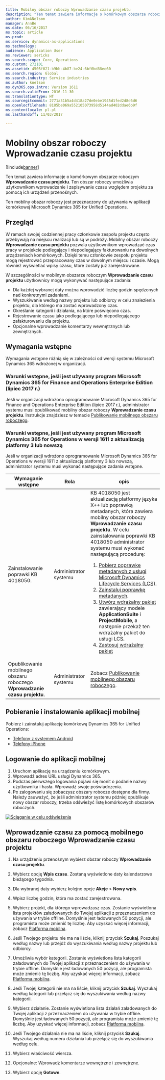 ```yaml
---
title: Mobilny obszar roboczy Wprowadzanie czasu projektu
description: "Ten temat zawiera informacje o komórkowym obszarze roboczym Wprowadzanie czasu projektu. Ten obszar roboczy umożliwia użytkownikom wprowadzanie i zapisywanie czasu względem projektu za pomocą ich urządzeń przenośnych."
author: KimANelson
manager: AnnBe
ms.date: 06/16/2017
ms.topic: article
ms.prod: 
ms.service: dynamics-ax-applications
ms.technology: 
audience: Application User
ms.reviewer: sericks
ms.search.scope: Core, Operations
ms.custom: 272101
ms.assetid: 4505f021-b9bb-4b87-be24-6bf0bd88ee60
ms.search.region: Global
ms.search.industry: Service industries
ms.author: knelson
ms.dyn365.ops.intro: Version 1611
ms.search.validFrom: 2016-11-30
ms.translationtype: HT
ms.sourcegitcommit: 2771a31b5a4d418a27de0ebe1945d1fed2d8d6d6
ms.openlocfilehash: 8185be069a552105073958d5144ad402ddae6b9f
ms.contentlocale: pl-pl
ms.lasthandoff: 11/03/2017

---
```


# <a name="project-time-entry-mobile-workspace"></a>Mobilny obszar roboczy Wprowadzanie czasu projektu

[!include[banner](../includes/banner.md)]

Ten temat zawiera informacje o komórkowym obszarze roboczym **Wprowadzanie czasu projektu**. Ten obszar roboczy umożliwia użytkownikom wprowadzanie i zapisywanie czasu względem projektu za pomocą ich urządzeń przenośnych.

Ten mobilny obszar roboczy jest przeznaczony do używania w aplikacji komórkowej Microsoft Dynamics 365 for Unified Operations. 

## <a name="overview"></a>Przegląd
W ramach swojej codziennej pracy członkowie zespołu projektu często przebywają na miejscu realizacji lub są w podróży. Mobilny obszar roboczy **Wprowadzanie czasu projektu** pozwala użytkownikom wprowadzać czas pracy w projekcie podlegający i niepodlegający fakturowaniu na dowolnych urządzeniach komórkowych. Dzięki temu członkowie zespołu projektu mogą rejestrować przepracowany czas w dowolnym miejscu i czasie. Mogą również wyświetlać wpisy czasu, które zostały już zarejestrowane. 

W szczególności w mobilnym obszarze roboczym **Wprowadzanie czasu projektu** użytkownicy mogą wykonywać następujące zadania:

-   Dla każdej wybranej daty można wprowadzić liczbę godzin spędzonych nad konkretnymi zadaniami.
-   Wyszukiwanie według nazwy projektu lub odbiorcy w celu znalezienia projektu, dla którego ma zostać wprowadzony czas.
-   Określanie kategorii i działania, na które poświęcono czas.
-   Rejestrowanie czasu jako podlegającego lub niepodlegającego zafakturowaniu dla projektu.
-   Opcjonalne wprowadzanie komentarzy wewnętrznych lub zewnętrznych.

## <a name="prerequisites"></a>Wymagania wstępne
Wymagania wstępne różnią się w zależności od wersji systemu Microsoft Dynamics 365 wdrożonej w organizacji.

### <a name="prerequisites-if-you-use-microsoft-dynamics-365-for-finance-and-operations-enterprise-edition-july-2017"></a>Warunki wstępne, jeśli jest używany program Microsoft Dynamics 365 for Finance and Operations Enterprise Edition (lipiec 2017 r.) 
Jeśli w organizacji wdrożono oprogramowanie Microsoft Dynamics 365 for Finance and Operations Enterprise Edition (lipiec 2017 r.), administrator systemu musi opublikować mobilny obszar roboczy **Wprowadzanie czasu projektu**. Instrukcje znajdziesz w temacie [Publikowanie mobilnego obszaru roboczego](../../dev-itpro/mobile-apps/publish-mobile-workspace.md).

### <a name="prerequisites-if-you-use-microsoft-dynamics-365-for-operations-version-1611-with-platform-update-3-or-later"></a>Warunki wstępne, jeśli jest używany program Microsoft Dynamics 365 for Operations w wersji 1611 z aktualizacją platformy 3 lub nowszą
Jeśli w organizacji wdrożono oprogramowanie Microsoft Dynamics 365 for Operations w wersji 1611 z aktualizacją platformy 3 lub nowszą, administrator systemu musi wykonać następujące zadania wstępne. 

<table>
<thead>
<tr class="header">
<th>Wymaganie wstępne</th>
<th>Rola</th>
<th>opis</th>
</tr>
</thead>
<tbody>
<tr class="odd">

<td>Zainstalowanie poprawki KB 4018050.</td>
<td>Administrator systemu</td>
<td>KB 4018050 jest aktualizacją platformy języka X++ lub poprawką metadanych, która zawiera mobilny obszar roboczy <strong>Wprowadzanie czasu projektu</strong>. W celu zainstalowania poprawki KB 4018050 administrator systemu musi wykonać następującą procedurę:
<ol>
<li><a href="../../dev-itpro/migration-upgrade/download-hotfix-lcs.md">Pobierz poprawkę metadanych z usługi Microsoft Dynamics Lifecycle Services (LCS)</a>.</li>
<li><a href="../../dev-itpro/migration-upgrade/install-metadata-hotfix-package.md">Zainstaluj poprawkę metadanych</a>.</li>
<li><a href="../../dev-itpro/deployment/create-apply-deployable-package.md">Utwórz wdrażalny pakiet</a> zawierający modele <strong>ApplicationSuite</strong> i <strong>ProjectMobile</strong>, a następnie przekaż ten wdrażalny pakiet do usługi LCS.</li>
<li><a href="../../dev-itpro/deployment/apply-deployable-package-system.md">Zastosuj wdrażalny pakiet</a></li>

</ol></td>
</tr>
<tr class="even">
<td>Opublikowanie mobilnego obszaru roboczego <strong>Wprowadzanie czasu projektu</strong>.</td>
<td>Administrator systemu</td>
<td>Zobacz <a href="../../dev-itpro/mobile-apps/publish-mobile-workspace.md">Publikowanie mobilnego obszaru roboczego</a>.</td>
</tr>
</tbody>
</table>

## <a name="download-and-install-the-mobile-app"></a>Pobieranie i instalowanie aplikacji mobilnej

Pobierz i zainstaluj aplikację komórkową Dynamics 365 for Unified Operations:

-   [Telefony z systemem Android](https://go.microsoft.com/fwlink/?linkid=850662)
-   [Telefony iPhone](https://go.microsoft.com/fwlink/?linkid=850663)

## <a name="sign-in-to-the-mobile-app"></a>Logowanie do aplikacji mobilnej
1.  Uruchom aplikację na urządzeniu komórkowym.
2.  Wprowadź adres URL usługi Dynamics 365.
3.  Podczas pierwszego logowania pojawi się monit o podanie nazwy użytkownika i hasła. Wprowadź swoje poświadczenia.
4.  Po zalogowaniu się zobaczysz obszary robocze dostępne dla firmy. Należy zauważyć, że jeśli administrator systemu później opublikuje nowy obszar roboczy, trzeba odświeżyć listę komórkowych obszarów roboczych.

[![Ściąganie w celu odświeżenia](./media/pull-to-refresh-list-of-workspaces-183x300.png)](./media/pull-to-refresh-list-of-workspaces.png)

## <a name="enter-time-by-using-the-project-time-entry-mobile-workspace"></a>Wprowadzanie czasu za pomocą mobilnego obszaru roboczego Wprowadzanie czasu projektu
1.  Na urządzeniu przenośnym wybierz obszar roboczy **Wprowadzanie czasu projektu**.
2.  Wybierz opcję **Wpis czasu**. Zostaną wyświetlone daty kalendarzowe bieżącego tygodnia.
3.  Dla wybranej daty wybierz kolejno opcje **Akcje** &gt; **Nowy wpis**.
4.  Wpisz liczbę godzin, która ma zostać zarejestrowana.
5.  Wybierz projekt, dla którego wprowadzasz czas. Zostanie wyświetlona lista projektów załadowanych do Twojej aplikacji z przeznaczeniem do używania w trybie offline. Domyślnie jest ładowanych 50 pozycji, ale programista może zmienić tę liczbę. Aby uzyskać więcej informacji, zobacz [Platforma mobilna](../../dev-itpro/mobile-apps/platform/mobile-platform-home-page.md).
6.  Jeśli Twojego projektu nie ma na liście, kliknij przycisk **Szukaj**. Poszukaj według nazwy lub przejdź do wyszukiwania według nazwy projektu lub odbiorcy.
7.  Umożliwia wybór kategorii. Zostanie wyświetlona lista kategorii załadowanych do Twojej aplikacji z przeznaczeniem do używania w trybie offline. Domyślnie jest ładowanych 50 pozycji, ale programista może zmienić tę liczbę. Aby uzyskać więcej informacji, zobacz [Platforma mobilna](../../dev-itpro/mobile-apps/platform/mobile-platform-home-page.md).
8.  Jeśli Twojej kategorii nie ma na liście, kliknij przycisk **Szukaj**. Wyszukaj według kategorii lub przełącz się do wyszukiwania według nazwy kategorii.
9.  Wybierz działanie. Zostanie wyświetlona lista działań załadowanych do Twojej aplikacji z przeznaczeniem do używania w trybie offline. Domyślnie jest ładowanych 50 pozycji, ale programista może zmienić tę liczbę. Aby uzyskać więcej informacji, zobacz [Platforma mobilna](../../dev-itpro/mobile-apps/platform/mobile-platform-home-page.md).
10. Jeśli Twojego działania nie ma na liście, kliknij przycisk **Szukaj**. Wyszukaj według numeru działania lub przełącz się do wyszukiwania według celu.

11. Wybierz właściwość wiersza.
12. Opcjonalne: Wprowadź komentarze wewnętrzne i zewnętrzne.
13. Wybierz opcję **Gotowe**.

